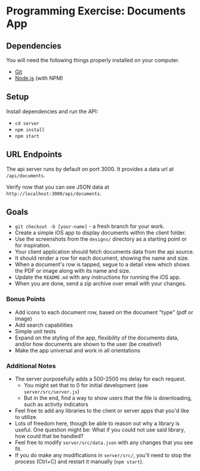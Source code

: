 # Programming Exercise: Documents App

## Dependencies

You will need the following things properly installed on your computer.

* [Git](http://git-scm.com/)
* [Node.js](http://nodejs.org/) (with NPM)

## Setup

Install dependencies and run the API:
* `cd server`
* `npm install`
* `npm start`

## URL Endpoints

The api server runs by default on port 3000. It provides a data url at
`/api/documents`.

Verify now that you can see JSON data at
`http://localhost:3000/api/documents`.

## Goals

- `git checkout -b [your-name]` - a fresh branch for your work.
- Create a simple iOS app to display documents within the client folder.
- Use the screenshots from the `designs/` directory as a starting point or
  for inspiration.
- Your client application should fetch documents data from the api source.
- It should render a row for each document, showing the name and size.
- When a document's row is tapped, segue to a detail view which shows
  the PDF or image along with its name and size.
- Update the `README.md` with any instructions for running the iOS app.
- When you are done, send a zip archive over email with your changes.

### Bonus Points

- Add icons to each document row, based on the document "type" (pdf or image)
- Add search capabilities
- Simple unit tests
- Expand on the styling of the app, flexibility of the documents data, and/or
  how documents are shown to the user (be creative!)
- Make the app universal and work in all orientations

### Additional Notes

- The server purposefully adds a 500-2500 ms delay for each request.
  - You might set that to 0 for initial development (see `server/src/server.js`)
  - But in the end, find a way to show users that the file is downloading,
    such as activity indicators
- Feel free to add any libraries to the client or server apps that you'd like to
  utilize.
- Lots of freedom here, though be able to reason out why a library is useful.
  One question might be: What if you could not use said library, how could that
  be handled?
- Feel free to modify `server/src/data.json` with any changes that you see fit.
- If you do make any modifications in `server/src/`, you'll need to stop the
  process (Ctrl+C) and restart it manually (`npm start`).
